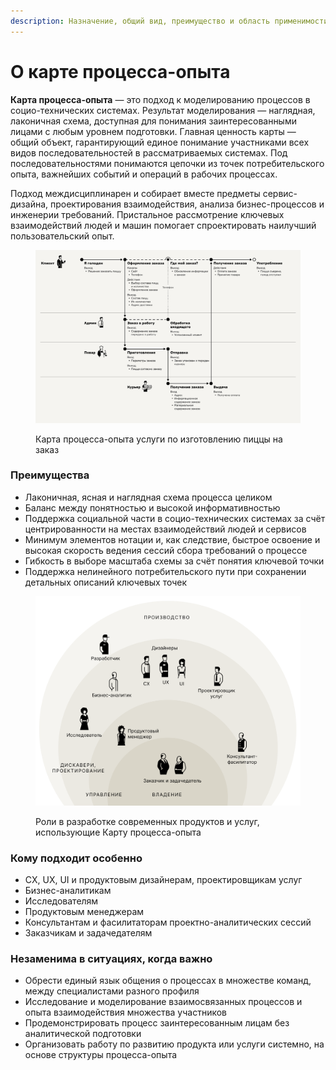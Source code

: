 ```yaml
---
description: Назначение, общий вид, преимущество и область применимости карт процесса-опыта
---
```


# О карте процесса-опыта

**Карта процесса-опыта** — это подход к моделированию процессов в социо-технических системах. Результат моделирования — наглядная, лаконичная схема, доступная для понимания заинтересованными лицами с любым уровнем подготовки. Главная ценность карты — общий объект, гарантирующий единое понимание участниками всех видов последовательностей в рассматриваемых системах. Под последовательностями понимаются цепочки из точек потребительского опыта, важнейших событий и операций в рабочих процессах.&#x20;

Подход междисциплинарен и собирает вместе предметы сервис-дизайна, проектирования взаимодействия, анализа бизнес-процессов и инженерии требований. Пристальное рассмотрение ключевых взаимодействий людей и машин помогает спроектировать наилучший пользовательский опыт.

<figure><img src=".gitbook/assets/i-08.svg" alt=""><figcaption><p>Карта процесса-опыта услуги по изготовлению пиццы на заказ</p></figcaption></figure>

### Преимущества

* Лаконичная, ясная и наглядная схема процесса целиком
* Баланс между понятностью и высокой информативностью
* Поддержка социальной части в социо-технических системах за счёт центрированности на местах взаимодействий людей и сервисов
* Минимум элементов нотации и, как следствие, быстрое освоение и высокая скорость ведения сессий сбора требований о процессе
* Гибкость в выборе масштаба схемы за счёт понятия ключевой точки
* Поддержка нелинейного потребительского пути при сохранении детальных описаний ключевых точек



<figure><img src=".gitbook/assets/xpm-roles-scheme.png" alt="" width="563"><figcaption><p>Роли в разработке современных продуктов и услуг, использующие Карту процесса-опыта</p></figcaption></figure>

### Кому подходит особенно <a href="#user-content-elements" id="user-content-elements"></a>

* CX, UX, UI и продуктовым дизайнерам, проектировщикам услуг
* Бизнес-аналитикам
* Исследователям
* Продуктовым менеджерам
* Консультантам и фасилитаторам проектно-аналитических сессий
* Заказчикам и задачедателям

### Незаменима в ситуациях, когда важно

* Обрести единый язык общения о процессах в множестве команд, между специалистами разного профиля
* Исследование и моделирование взаимосвязанных процессов и опыта взаимодействия множества участников
* Продемонстрировать процесс заинтересованным лицам без аналитической подготовки
* Организовать работу по развитию продукта или услуги системно, на основе структуры процесса-опыта
